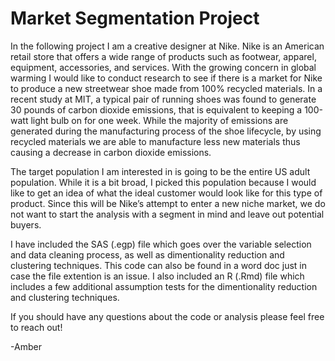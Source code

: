 # Market Segmentation Project

In the following project I am a creative designer at Nike. Nike is an American retail store that offers a wide range of products such as footwear, apparel, equipment, accessories, and services. With the growing concern in global warming I would like to conduct research to see if there is a market for Nike to produce a new streetwear shoe made from 100% recycled materials. In a recent study at MIT, a typical pair of running shoes was found to generate 30 pounds of carbon dioxide emissions, that is equivalent to keeping a 100-watt light bulb on for one week. While the majority of emissions are generated during the manufacturing process of the shoe lifecycle, by using recycled materials we are able to manufacture less new materials thus causing a decrease in carbon dioxide emissions. 

The target population I am interested in is going to be the entire US adult population. While it is a bit broad, I picked this population because I would like to get an idea of what the ideal customer would look like for this type of product. Since this will be Nike’s attempt to enter a new niche market, we do not want to start the analysis with a segment in mind and leave out potential buyers. 

I have included the SAS (.egp) file which goes over the variable selection and data cleaning process, as well as dimentionality reduction and clustering techniques. This code can also be found in a word doc just in case the file extention is an issue. I also included an R (.Rmd) file which includes a few additional assumption tests for the dimentionality reduction and clustering techniques. 

If you should have any questions about the code or analysis please feel free to reach out! 

-Amber 

